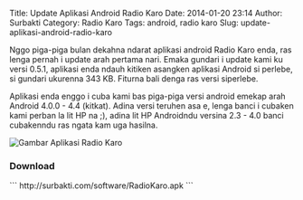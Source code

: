 Title: Update Aplikasi Android Radio Karo
Date: 2014-01-20 23:14
Author: Surbakti
Category: Radio Karo
Tags: android, radio karo
Slug: update-aplikasi-android-radio-karo

Nggo piga-piga bulan dekahna ndarat aplikasi android Radio Karo enda, ras lenga pernah i update arah pertama nari. Emaka gundari i update kami ku versi 0.5.1, aplikasi enda ndauh kitiken asangken aplikasi Android si perlebe, si gundari ukurenna 343 KB. Fiturna bali denga ras versi siperlebe. 

Aplikasi enda enggo i cuba kami bas piga-piga versi android emekap arah Android 4.0.0 - 4.4 (kitkat). Adina versi teruhen asa e, lenga banci i cubaken kami perban la lit HP na ;), adina lit HP Androidndu versina 2.3 - 4.0 banci cubakenndu ras ngata kam uga hasilna. 

![Gambar Aplikasi Radio Karo](/gambar/aplikasiradiokaro.png)

<h3>Download</h3>
```
http://surbakti.com/software/RadioKaro.apk
```
